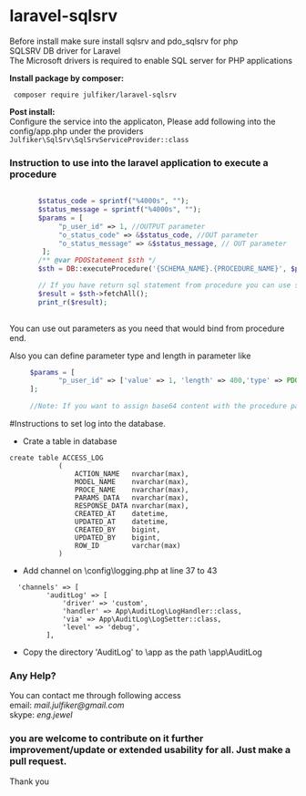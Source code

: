 # laravel-sqlsrv
Before install make sure install sqlsrv and pdo_sqlsrv for php   
SQLSRV DB driver for Laravel   
The Microsoft drivers is required to enable SQL server for PHP applications

**Install package by composer:**
````composer log
 composer require julfiker/laravel-sqlsrv
````
**Post install:**  
Configure the service into the applicaton, Please add following into the config/app.php under the providers  
`Julfiker\SqlSrv\SqlSrvServiceProvider::class`

### Instruction to use into the laravel application to execute a procedure
````php

       $status_code = sprintf("%4000s", "");
       $status_message = sprintf("%4000s", "");
       $params = [
            "p_user_id" => 1, //OUTPUT parameter
            "o_status_code" => &$status_code, //OUT parameter
            "o_status_message" => &$status_message, // OUT parameter
        ];
       /** @var PDOStatement $sth */
       $sth = DB::executeProcedure('{SCHEMA_NAME}.{PROCEDURE_NAME}', $params);

       // If you have return sql statement from procedure you can use statement object $sth fetching data like as below
       $result = $sth->fetchAll();
       print_r($result);
       
````
You can use out parameters as you need that would bind from procedure end.

Also you can define parameter type and length in parameter like

````php
     $params = [
            "p_user_id" => ['value' => 1, 'length' => 400,'type' => PDO::PARAM_INPUT_OUTPUT] //OUTPUT parameter
     ];
     
     //Note: If you want to assign base64 content with the procedure param then you can keep null into the type and length, otherwise you might got error.
````

#Instructions to set log into the database.
- Crate a table in database 
```
create table ACCESS_LOG
            (
                ACTION_NAME   nvarchar(max),
                MODEL_NAME    nvarchar(max),
                PROCE_NAME    nvarchar(max),
                PARAMS_DATA   nvarchar(max),
                RESPONSE_DATA nvarchar(max),
                CREATED_AT    datetime,
                UPDATED_AT    datetime,
                CREATED_BY    bigint,
                UPDATED_BY    bigint,
                ROW_ID        varchar(max)
            ) 
```

- Add channel on  \config\logging.php at line 37 to 43
```
  'channels' => [
         'auditLog' => [
             'driver' => 'custom',
             'handler' => App\AuditLog\LogHandler::class,
             'via' => App\AuditLog\LogSetter::class,
             'level' => 'debug',
         ],
```

- Copy the directory 'AuditLog' to \app as the path \app\AuditLog

### Any Help?   
You can contact me through following access   
email: _mail.julfiker@gmail.com_  
skype: _eng.jewel_


### you are welcome to contribute on it further improvement/update or extended usability for all. Just make a pull request.  
Thank you
 

